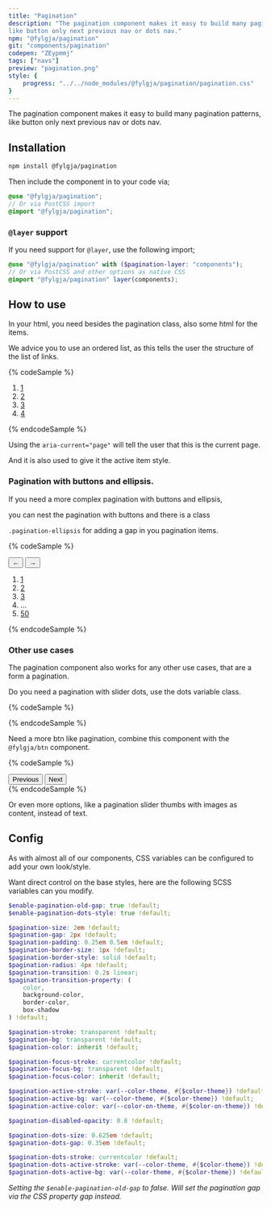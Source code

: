 ```yaml
---
title: "Pagination"
description: "The pagination component makes it easy to build many pagination patterns, 
like button only next previous nav or dots nav."
npm: "@fylgja/pagination"
git: "components/pagination"
codepen: "ZEypmmj"
tags: ["navs"]
preview: "pagination.png"
style: {
    progress: "../../node_modules/@fylgja/pagination/pagination.css"
}
---
```


The pagination component makes it easy to build many pagination patterns, 
like button only next previous nav or dots nav.

## Installation

```bash
npm install @fylgja/pagination
```

Then include the component in to your code via;

```scss
@use "@fylgja/pagination";
// Or via PostCSS import
@import "@fylgja/pagination";
```

### `@layer` support

If you need support for `@layer`,
use the following import;

```scss
@use "@fylgja/pagination" with ($pagination-layer: "components");
// Or via PostCSS and other options as native CSS
@import "@fylgja/pagination" layer(components);
```

## How to use

In your html, you need besides the pagination class, also some html for the items.

We advice you to use an ordered list, as this tells the user the structure of the list of links.

{% codeSample %}
<nav aria-label="pagination">
    <ol class="pagination">
        <li><a href="#item" aria-label="Page 1">1</a></li>
        <li><a href="#item" aria-label="Page 2" aria-current="page">2</a></li>
        <li><a href="#item" aria-label="Page 3">3</a></li>
        <li><a href="#item" aria-label="Page 4">4</a></li>
    </ol>
</nav>
{% endcodeSample %}

Using the `aria-current="page"` will tell the user that this is the current page.

And it is also used to give it the active item style.

### Pagination with buttons and ellipsis.

If you need a more complex pagination with buttons and ellipsis, 

you can nest the pagination with buttons and there is a class

`.pagination-ellipsis` for adding a gap in you pagination items.

{% codeSample %}
<nav aria-label="pagination" class="pagination justify-between">
    <button class="pagination-item" aria-label="Previous">←</button>
    <button class="pagination-item md-order-last" aria-label="Next">→</button>
    <ol class="pagination">
        <li><a href="#item" aria-label="Page 1">1</a></li>
        <li><a href="#item" aria-label="Page 2" aria-current="page">2</a></li>
        <li><a href="#item" aria-label="Page 3">3</a></li>
        <li><span class="pagination-ellipsis">…</span></li>
        <li><a href="#item" aria-label="Page 50">50</a></li>
    </ol>
</nav>
{% endcodeSample %}

### Other use cases

The pagination component also works for any other use cases,
that are a form a pagination.

Do you need a pagination with slider dots, use the dots variable class.

{% codeSample %}
<nav aria-label="pagination" class="pagination -dots">
    <a href="#item" aria-label="Slide 1"></a>
    <a href="#item" aria-label="Slide 2" class="is-active"></a>
    <a href="#item" aria-label="Slide 3"></a>
    <a href="#item" aria-label="Slide 4"></a>
</nav>
{% endcodeSample %}

Need a more btn like pagination, combine this component with the `@fylgja/btn` component.

{% codeSample %}
<nav aria-label="pagination" class="pagination">
    <button class="btn -theme">Previous</button>
    <button class="btn -theme is-active">Next</button>
</nav>
{% endcodeSample %}

Or even more options, like a pagination slider thumbs with images as content, instead of text.

## Config

As with almost all of our components, CSS variables can be configured to add your own look/style.

Want direct control on the base styles, here are the following SCSS variables can you modify.

```scss
$enable-pagination-old-gap: true !default;
$enable-pagination-dots-style: true !default;

$pagination-size: 2em !default;
$pagination-gap: 2px !default;
$pagination-padding: 0.25em 0.5em !default;
$pagination-border-size: 1px !default;
$pagination-border-style: solid !default;
$pagination-radius: 4px !default;
$pagination-transition: 0.2s linear;
$pagination-transition-property: (
    color,
    background-color,
    border-color,
    box-shadow
) !default;

$pagination-stroke: transparent !default;
$pagination-bg: transparent !default;
$pagination-color: inherit !default;

$pagination-focus-stroke: currentcolor !default;
$pagination-focus-bg: transparent !default;
$pagination-focus-color: inherit !default;

$pagination-active-stroke: var(--color-theme, #{$color-theme}) !default;
$pagination-active-bg: var(--color-theme, #{$color-theme}) !default;
$pagination-active-color: var(--color-on-theme, #{$color-on-theme}) !default;

$pagination-disabled-opacity: 0.8 !default;

$pagination-dots-size: 0.625em !default;
$pagination-dots-gap: 0.35em !default;

$pagination-dots-stroke: currentcolor !default;
$pagination-dots-active-stroke: var(--color-theme, #{$color-theme}) !default;
$pagination-dots-active-bg: var(--color-theme, #{$color-theme}) !default;
```

_Setting the `$enable-pagination-old-gap` to false._
_Will set the pagination gap via the CSS property gap instead._

